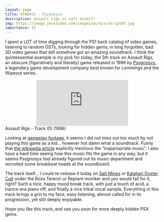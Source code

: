 ```yaml
---
layout: page
title: OTAD#31 - Psygnosys
description: assault rigs or salt mines??
img: https://image.jeuxvideo.com/images/ps/a/s/asrips0f.jpg
importance: 31
---
```


I spent a LOT of time digging through the PS1 back catalog of video games, listening to random OSTs, looking for hidden gems, in long forgotten, bad 3D video games that still somehow got an amazing soundtrack. I think the quintessential example is my pick for today, the 5th track on Assault Rigs, an obscure (figuratively and literally) game released in 1996 by [Psygnosys](https://youtu.be/tvYlxnHOY-Q), a legendary game development company best known for Lemmings and the Wipeout series.

<div class="row">
    <div class="col-sm mt-3 mt-md-0 video" align="center">
        <iframe src="https://www.youtube.com/embed/7chBYpsXC04" frameborder="0" allow="accelerometer; autoplay; encrypted-media; gyroscope; picture-in-picture" allowfullscreen></iframe>
    </div>
</div>

<div class="caption">
    Assault Rigs - Track 05 (1996)
</div>

Looking at [gameplay footage](https://youtu.be/MsekKYL63m8), it seems I did not miss out too much by not playing this game as a kid… however hot damn what a soundtrack. Funny that [the wikipedia article](https://en.wikipedia.org/wiki/Assault_Rigs) explicitly mentions the “inappropriate music”. I also have a hard time seeing how this music fits the game in any way; but it seems Psygnosys had already figured out its music department and recruited some breakbeat heads at the soundboard.

The track itself… I could re-release it today on [Salt Mines](https://saltminesrec.bandcamp.com) or [Kalahari Oyster Cult](https://kalaharioystercult.bandcamp.com) under the Roza Terenzi or Reptant moniker and you would fall for it, right? Such a nice, happy mood break track, with just a touch of acid, a trance-era piano riff, and finally a nice tribal vocal sample. Everything in this track brings a grin to my face, easy listening, almost called for in its progression, yet still deeply enjoyable.

Hope you like this track, and see you soon for more deeply hidden PSX gems.
